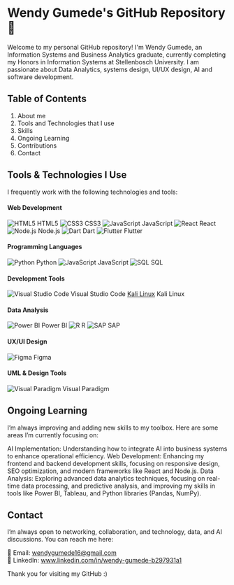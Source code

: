 # Wendy Gumede's GitHub Repository 👋


Welcome to my personal GitHub repository! I'm Wendy Gumede, an Information Systems and Business Analytics graduate, currently completing my Honors in Information Systems at Stellenbosch University. I am passionate about Data Analytics, systems design, UI/UX design, AI and software development.

## Table of Contents
<ol>
<li> About me </li>
<li>Tools and Technologies that I use</li>
<li>Skills </li>
<li>Ongoing Learning </li>
<li>Contributions </li>
<li>Contact </li>
</ol>


## Tools & Technologies I Use

I frequently work with the following technologies and tools:

#### Web Development
![HTML5](https://img.icons8.com/color/48/000000/html-5.png) HTML5   ![CSS3](https://img.icons8.com/color/48/000000/css3.png) CSS3  ![JavaScript](https://img.icons8.com/color/48/000000/javascript--v1.png) JavaScript  ![React](https://img.icons8.com/officel/40/000000/react.png) React  ![Node.js](https://img.icons8.com/color/48/000000/nodejs.png) Node.js  ![Dart](https://img.icons8.com/color/48/000000/dart.png) Dart   ![Flutter](https://img.icons8.com/color/48/000000/flutter.png) Flutter 

#### Programming Languages
![Python](https://img.icons8.com/color/48/000000/python.png) Python  ![JavaScript](https://img.icons8.com/color/48/000000/javascript--v1.png) JavaScript  ![SQL](https://img.icons8.com/ios-filled/50/000000/sql.png) SQL

#### Development Tools
![Visual Studio Code](https://img.icons8.com/color/48/000000/visual-studio-code-2019.png) Visual Studio Code [Kali Linux](https://img.icons8.com/color/48/000000/linux.png) Kali Linux

#### Data Analysis
![Power BI](https://img.icons8.com/color/48/000000/power-bi.png) Power BI ![R](https://img.icons8.com/color/48/000000/r-project.png) R ![SAP](https://img.icons8.com/officel/40/000000/sap.png) SAP  

#### UX/UI Design
![Figma](https://img.icons8.com/color/48/000000/figma.png) Figma

#### UML & Design Tools
![Visual Paradigm](https://img.icons8.com/color/48/000000/visual-paradigm.png) Visual Paradigm  

## Ongoing Learning
I’m always improving and adding new skills to my toolbox. Here are some areas I’m currently focusing on:

AI Implementation: Understanding how to integrate AI into business systems to enhance operational efficiency.
Web Development: Enhancing my frontend and backend development skills, focusing on responsive design, SEO optimization, and modern frameworks like React and Node.js.
Data Analysis: Exploring advanced data analytics techniques, focusing on real-time data processing, and predictive analysis, and improving my skills in tools like Power BI, Tableau, and Python libraries (Pandas, NumPy).

## Contact
I’m always open to networking, collaboration, and technology, data, and AI discussions. You can reach me here:

📧 Email: wendygumede16@gmail.com <br>
💼 LinkedIn: www.linkedin.com/in/wendy-gumede-b297931a1

Thank you for visiting my GitHub :)

